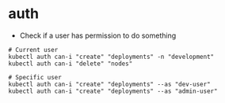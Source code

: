 # auth

- Check if a user has permission to do something

```shell
# Current user
kubectl auth can-i "create" "deployments" -n "development"
kubectl auth can-i "delete" "nodes"

# Specific user
kubectl auth can-i "create" "deployments" --as "dev-user"
kubectl auth can-i "create" "deployments" --as "admin-user"
```
